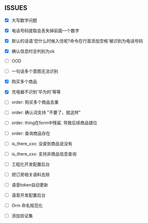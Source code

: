 

## ISSUES

- [x] 大写数字问题
- [x] 电话号码提取会丢失掉前面一个数字
- [x] 默认的话语'您什么时候入住呢?命令在行首添加空格'被识别为电话号码
- [x] 确认信息时总判别为ok

- [ ] OOD
- [ ] 一句话多个意图无法识别

- [x] 购买多个商品
- [x] 充电器不识别'华为的'等等
- [ ] order: 购买多个商品去重
- [ ] order: 确认词支持 "不要了，就这样"
- [ ] order: thing在form中残留, 导致后续商品错位
- [ ] order: 查询商品存在
- [ ] is_there_xxx: 没查到商品说没有
- [ ] is_there_xxx: 支持非商品信息查询

- [ ] 工程化开发配置后台
- [ ] 把订房相关语料去除

- [ ] 语音token自动更新
- [ ] 语音开发配置后台
- [ ] Orm 命名规范化

- [ ] 添加验证集